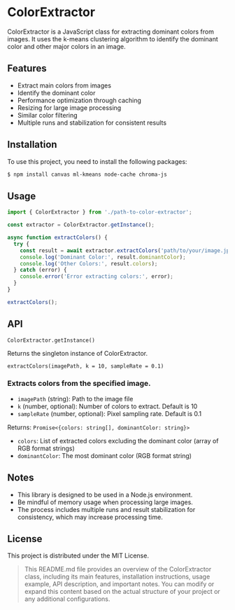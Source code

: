 # ColorExtractor

ColorExtractor is a JavaScript class for extracting dominant colors from images. It uses the k-means clustering algorithm to identify the dominant color and other major colors in an image.

## Features

- Extract main colors from images
- Identify the dominant color
- Performance optimization through caching
- Resizing for large image processing
- Similar color filtering
- Multiple runs and stabilization for consistent results

## Installation

To use this project, you need to install the following packages:

```bash
$ npm install canvas ml-kmeans node-cache chroma-js
```

## Usage
```javascript
import { ColorExtractor } from './path-to-color-extractor';

const extractor = ColorExtractor.getInstance();

async function extractColors() {
  try {
    const result = await extractor.extractColors('path/to/your/image.jpg');
    console.log('Dominant Color:', result.dominantColor);
    console.log('Other Colors:', result.colors);
  } catch (error) {
    console.error('Error extracting colors:', error);
  }
}

extractColors();
```

## API

`ColorExtractor.getInstance()`

Returns the singleton instance of ColorExtractor.

`extractColors(imagePath, k = 10, sampleRate = 0.1)`


### Extracts colors from the specified image.
- `imagePath` (string): Path to the image file
- `k` (number, optional): Number of colors to extract. Default is 10
- `sampleRate` (number, optional): Pixel sampling rate. Default is 0.1

Returns: `Promise<{colors: string[], dominantColor: string}>`
- `colors`: List of extracted colors excluding the dominant color (array of RGB format strings)
- `dominantColor`: The most dominant color (RGB format string)

## Notes
- This library is designed to be used in a Node.js environment.
- Be mindful of memory usage when processing large images.
- The process includes multiple runs and result stabilization for consistency, which may increase processing time.

## License
This project is distributed under the MIT License.
> This README.md file provides an overview of the ColorExtractor class, including its main features, installation instructions, usage example, API description, and important notes. You can modify or expand this content based on the actual structure of your project or any additional configurations.